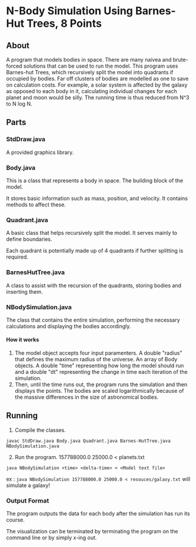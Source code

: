 # N-Body Simulation Using Barnes-Hut Trees, 8 Points
## About
A program that models bodies in space. 
There are many naivea and brute-forced solutions that can be used to run the model. 
This program uses Barnes-hut Trees, which recursively split the model into quadrants if occupied by bodies. 
Far off clusters of bodies are modelled as one to save on calculation costs. 
For example, a solar system is affected by the galaxy as opposed to each body in it, calculating individual changes for each planet and moon would be silly.
The running time is thus reduced from N^3 to N log N.

## Parts 

### StdDraw.java
A provided graphics library.

### Body.java
This is a class that represents a body in space. The building block of the model. 

It stores basic information such as mass, position, and velocity. It contains methods to affect these.

### Quadrant.java
A basic class that helps recursively split the model. It serves mainly to define boundaries.

Each quadrant is potentially made up of 4 quadrants if further splitting is required.

### BarnesHutTree.java
A class to assist with the recursion of the quadrants, storing bodies and inserting them.

### NBodySimulation.java
The class that contains the entire simulation, performing the necessary calculations and displaying the bodies accordingly.

#### How it works
1) The model object accepts four input paramenters. A double "radius" that defines the maximum radius of the universe. An array of Body objects. A double "time" representing how long the model should run and a double "dt" representing the change in time each iteration of the simulation.
2) Then, until the time runs out, the program runs the simulation and then displays the points. The bodies are scaled logarithmically because of the massive differences in the size of astronomical bodies.

## Running
1) Compile the classes.

``` javac StdDraw.java Body.java Quadrant.java Barnes-HutTree.java NBodySimulation.java ```

2) Run the program.
157788000.0 25000.0 < planets.txt

``` java NBodySimulation <time> <delta-time> < <Model text file> ```

ex : `java NBodySimulation 157788000.0 25000.0 < resouces/galaxy.txt` will simulate a galaxy!

### Output Format
The program outputs the data for each body after the simulation has run its course.

The visualization can be terminated by terminating the program on the command line or by simply x-ing out.
